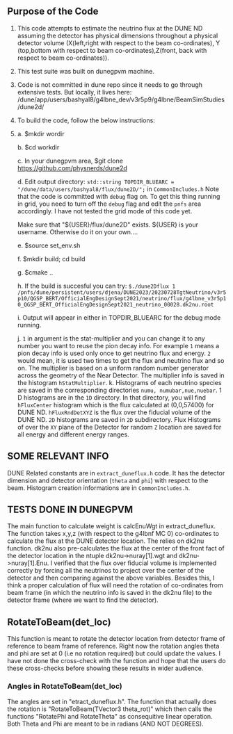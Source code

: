 ## Purpose of the Code
1. This code attempts to estimate the neutrino flux at the DUNE ND assuming the detector has physical dimensions throughout a physical detector volume (X(left,right with respect to the beam co-ordinates), Y (top,bottom with respect to beam co-ordinates),Z(front, back with respect to beam co-ordinates)).
  
2. This test suite was built on dunegpvm machine.
3. Code is not committed in dune repo since it needs to go through extensive tests. But locally, it lives here: /dune/app/users/bashyal8/g4lbne_dev/v3r5p9/g4lbne/BeamSimStudies/dune2d/
4. To build the code, follow the below instructions:
5. 
    a. $mkdir wordir

    b. $cd workdir
   
    c. In your dunegpvm area, $git clone https://github.com/physnerds/dune2d
   
    d. Edit output directory:
      `std::string TOPDIR_BLUEARC = "/dune/data/users/bashyal8/flux/dune2D/";` in `CommonIncludes.h`
      Note that the code is committed with `debug` flag on. To get this thing running in grid, you need to turn off the `debug` flag and edit the `pnfs` area accordingly. I have not tested the grid mode of this code yet.
   
      Make sure that "${USER}/flux/dune2D" exists. ${USER} is your username. Otherwise do it on your own....
   
    e. $source set_env.sh
   
    f. $mkdir build; cd build
    
    g. $cmake ..
   
    h. If the build is succesful you can try: `$./dune2Dflux 1 /pnfs/dune/persistent/users/djena/DUNE2023/20230728TgtNeutrino/v3r5p10/QGSP_BERT/OfficialEngDesignSept2021/neutrino/flux/g4lbne_v3r5p10_QGSP_BERT_OfficialEngDesignSept2021_neutrino_00028.dk2nu.root`
   
    i. Output will appear in either in TOPDIR_BLUEARC for the debug mode running.
   
    j. `1` in argument is the stat-multiplier and you can change it to any number you want to reuse the pion decay info. For example `1` means a pion decay info is used only once to get neutrino flux and energy. `2` would mean, it is used two times to get the flux and neutrino flux and so on. The multiplier is based on a uniform random number generator across the geometry of the Near Detector. The multiplier info is saved in the histogram `hStatMultiplier`.
   k. Histograms of each neutrino species are saved in the corresponding directories `numu, numubar,nue,nuebar`. 1 D histograms are in the `1D` directory. In that directory, you will find `hFluxCenter` histogram which is the flux calculated at (0,0,57400) for DUNE ND.
   `hFluxRndDetXYZ` is the flux over the fiducial volume of the DUNE ND. `2D` histograms are saved in `2D` subdirectory. Flux Histograms of over the `XY` plane of the Detector for random `Z`  location are saved for all energy and different energy ranges.

   
## SOME RELEVANT INFO 
 DUNE Related constants are in `extract_duneflux.h` code. It has the detector dimension and  detector orientation (`theta` and `phi`) with respect to the beam. 
Histogram creation informations are in `CommonIncludes.h`. 
 
## TESTS DONE IN DUNEGPVM
 The main function to calculate weight is calcEnuWgt in extract_duneflux. The function takes x,y,z (with respect to the g4lbnf MC 0) co-ordinates to calculate the flux at the DUNE detector location. The relies on dk2nu function. dk2nu also pre-calculates the flux at the center of the front fact of the detector location in the ntuple dk2nu->nuray[1].wgt and dk2nu->nuray[1].Enu. I verified that the flux over fiducial volume is implemented correctly by forcing all the neutrinos to project over the center of the detector and then comparing against the above variables. 
 Besides this, I think a proper calculation of flux will need the rotation of co-ordinates from beam frame (in which the neutrino info is saved in the dk2nu file) to the detector frame (where we want to find the detector). 

 ## RotateToBeam(det_loc) 
 This function is meant to rotate the detector location from detector frame of reference to beam frame of reference. Right now the rotation angles theta and phi are set at 0 (i.e no rotation required) but could update the values. I have not done the cross-check with the function and hope that the users do these cross-checks before showing these results in wider audience.

### Angles in RotateToBeam(det_loc)
The angles are set in "etract_duneflux.h".
The function that actually does the rotation is "RotateToBeam(TVector3 theta_rot)" which then calls the functions "RotatePhi and RotateTheta" as consequitive linear operation. Both Theta and Phi are meant to be in radians (AND NOT DEGREES).



